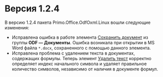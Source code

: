 # Версия 1.2.4

В версию 1.2.4 пакета Primo.Office.OdfOxml.Linux вошли следующие изменения:
* Исправлена ошибка в работе элемента [Сохранить документ](https://docs.primo-rpa.ru/primo-rpa/g_elements/linuks/el-extra/els-document/el-odfdoc-savedoc) из группы **ODF — Документы**. Ошибка возникала при открытии в MS Word файла `*.docx`, сохраненного с помощью данного элемента. 
* Исправлена проблема с удалением текста в документах, содержащих формулы. Теперь элемент [Удалить текст](https://docs.primo-rpa.ru/primo-rpa/g_elements/linuks/el-extra/els-document/el-odfdoc-deletetext) корректно определяет индекс начального символа и удаляет правильное количество символов, независимо от наличия в документе формул.
